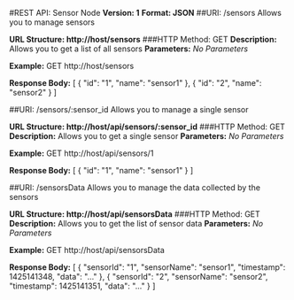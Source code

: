 #REST API: Sensor Node
**Version: 1**
**Format: JSON**
##URI: /sensors
Allows you to manage sensors

**URL Structure: http://host/sensors**
###HTTP Method: GET
**Description:** Allows you to get a list of all sensors
**Parameters:**
*No Parameters*

**Example:**
GET http://host/sensors

**Response Body:**
    [
        {
            "id": "1",
            "name": "sensor1"
        },
        {
            "id": "2",
            "name": "sensor2"
        }
    ]

##URI: /sensors/:sensor_id
Allows you to manage a single sensor

**URL Structure: http://host/api/sensors/:sensor_id**
###HTTP Method: GET
**Description:** Allows you to get a single sensor
**Parameters:**
*No Parameters*

**Example:**
GET http://host/api/sensors/1

**Response Body:**
    [
	    {
            "id": "1",
            "name": "sensor1"
        }
    ]

##URI: /sensorsData
Allows you to manage the data collected by the sensors

**URL Structure: http://host/api/sensorsData**
###HTTP Method: GET
**Description:** Allows you to get the list of sensor data
**Parameters:**
*No Parameters*

**Example:**
GET http://host/api/sensorsData

**Response Body:**
    [
	    {
            "sensorId": "1",
            "sensorName": "sensor1",
            "timestamp": 1425141348,
            "data": "..."
        },
        {
            "sensorId": "2",
            "sensorName": "sensor2",
            "timestamp": 1425141351,
            "data": "..."
        }
    ]